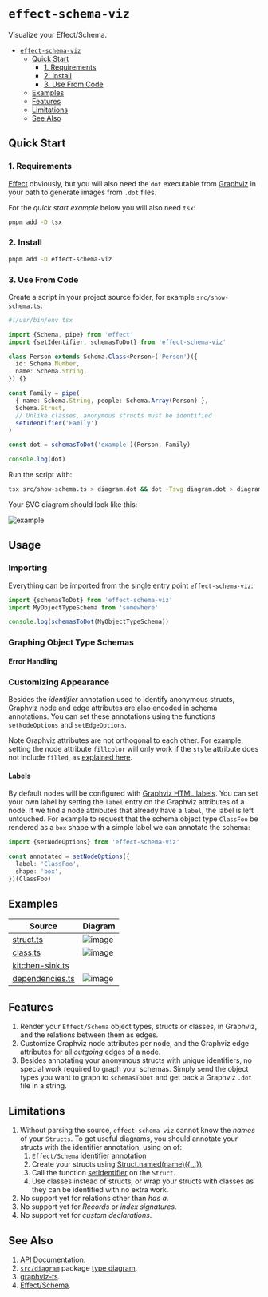 # `effect-schema-viz`

Visualize your Effect/Schema.

<!-- @import "[TOC]" {cmd="toc" depthFrom=1 depthTo=6 orderedList=false} -->

<!-- code_chunk_output -->

- [`effect-schema-viz`](#effect-schema-viz)
  - [Quick Start](#quick-start)
    - [1. Requirements](#1-requirements)
    - [2. Install](#2-install)
    - [3. Use From Code](#3-use-from-code)
  - [Examples](#examples)
  - [Features](#features)
  - [Limitations](#limitations)
  - [See Also](#see-also)

<!-- /code_chunk_output -->

## Quick Start

### 1. Requirements

[Effect](https://www.npmjs.com/package/effect) obviously, but you will also need the `dot` executable from [Graphviz](https://graphviz.org) in your path to generate images from `.dot` files.

For the _quick start example_ below you will also need `tsx`:

```sh
pnpm add -D tsx
```

### 2. Install

```sh
pnpm add -D effect-schema-viz
```

### 3. Use From Code

Create a script in your project source folder, for example `src/show-schema.ts`:

```ts
#!/usr/bin/env tsx

import {Schema, pipe} from 'effect'
import {setIdentifier, schemasToDot} from 'effect-schema-viz'

class Person extends Schema.Class<Person>('Person')({
  id: Schema.Number,
  name: Schema.String,
}) {}

const Family = pipe(
  { name: Schema.String, people: Schema.Array(Person) },
  Schema.Struct,
  // Unlike classes, anonymous structs must be identified
  setIdentifier('Family')
)

const dot = schemasToDot('example')(Person, Family)

console.log(dot)
```

Run the script with:

```sh
tsx src/show-schema.ts > diagram.dot && dot -Tsvg diagram.dot > diagram.svg
```

Your SVG diagram should look like this:

![example](doc/examples/doc-example.svg)

## Usage

### Importing

Everything can be imported from the single entry point `effect-schema-viz`:

```ts
import {schemasToDot} from 'effect-schema-viz'
import MyObjectTypeSchema from 'somewhere'

console.log(schemasToDot(MyObjectTypeSchema))
```

### Graphing Object Type Schemas

#### Error Handling

### Customizing Appearance

Besides the _identifier_ annotation used to identify anonymous structs, Graphviz node and edge attributes are also encoded in schema annotations. You can set these annotations using the functions `setNodeOptions` and `setEdgeOptions`.

Note Graphviz attributes are not orthogonal to each other. For example, setting the node attribute `fillcolor` will only work if the `style` attribute does not include `filled`, as [explained here](https://graphviz.org/doc/info/shapes.html#styles-for-nodes).

#### Labels

By default nodes will be configured with [Graphviz HTML labels](https://graphviz.org/doc/info/shapes.html#html). You can set your own label by setting the `label` entry on the Graphviz attributes of a node. If we find a node attributes that already have a `label`, the label is left untouched. For example to request that the schema object type `ClassFoo` be rendered as a `box` shape with a simple label we can annotate the schema:

```ts
import {setNodeOptions} from 'effect-schema-viz'

const annotated = setNodeOptions({
  label: 'ClassFoo',
  shape: 'box',
})(ClassFoo)
```

## Examples

|                Source                              |                   Diagram             |
|----------------------------------------------------|---------------------------------------|
|[struct.ts](src/test/examples/struct.ts)            |![image](doc/examples/struct.svg)       |
|[class.ts](src/test/examples/class.ts)              |![image](doc/examples/class.svg)       |
|[kitchen-sink.ts](src/test/examples/kitchen-sink.svg) |
|[dependencies.ts](src/test/examples/dependencies.ts)|![image](doc/examples/dependencies.svg)|

## Features

1. Render your `Effect/Schema` object types, structs or classes, in Graphviz, and the relations between them as edges.
2. Customize Graphviz node attributes per node, and the Graphviz edge attributes for all _outgoing_ edges of a node.
3. Besides annotating your anonymous structs with unique identifiers, no special work required to graph your schemas. Simply send the object types you want to graph to `schemasToDot` and get back a Graphviz `.dot` file in a string.

## Limitations

1. Without parsing the source, `effect-schema-viz` cannot know the _names_ of your `Structs`. To get useful diagrams, you should annotate your structs with the identifier annotation, using on of:
    1. `Effect/Schema` [identifier annotation](https://github.com/Effect-TS/effect/blob/main/packages/effect/src/SchemaAST.ts#L109)
    2. Create your structs using [Struct.named(name)({...})](https://github.com/middle-ages/haag59-monorepo/blob/main/packages/effect-schema-viz/src/schema/annotations.ts#L76).
    3. Call the function [setIdentifier](https://github.com/middle-ages/haag59-monorepo/blob/main/packages/effect-schema-viz/src/schema/annotations.ts#L44) on the `Struct`.
    4. Use classes instead of structs, or wrap your structs with classes as they can be identified with no extra work.
2. No support yet for relations other than _has a_.
3. No support yet for _Records_ or _index signatures_.
4. No support yet for _custom declarations_.

## See Also

1. [API Documentation](https://middle-ages.github.io/effect-schema-viz-docs).
2. [`src/diagram`](src/diagram) package [type diagram](https://raw.githubusercontent.com/middle-ages/haag59-monorepo/refs/heads/main/packages/effect-schema-viz/src/diagram/doc/effect-schema-viz-diagram-model.png).
3. [graphviz-ts](https://github.com/ts-graphviz/ts-graphviz).
4. [Effect/Schema](https://effect.website/docs/schema/introduction).
